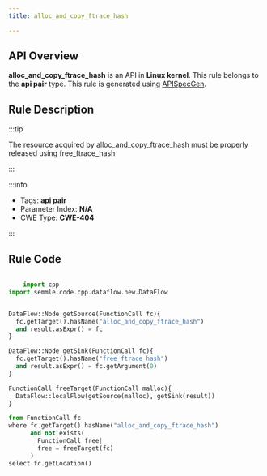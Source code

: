 ```yaml
---
title: alloc_and_copy_ftrace_hash

---
```



## API Overview
**alloc_and_copy_ftrace_hash** is an API in **Linux kernel**. This rule belongs to the **api pair** type. This rule is generated using [APISpecGen](../../tools/APISpecGen).
## Rule Description

:::tip

The resource acquired by alloc_and_copy_ftrace_hash must be properly released using free_ftrace_hash

:::

:::info

- Tags: **api pair**
- Parameter Index: **N/A**
- CWE Type: **CWE-404**

:::

## Rule Code
```python

    import cpp
import semmle.code.cpp.dataflow.new.DataFlow


DataFlow::Node getSource(FunctionCall fc){
  fc.getTarget().hasName("alloc_and_copy_ftrace_hash")
  and result.asExpr() = fc
}

DataFlow::Node getSink(FunctionCall fc){
  fc.getTarget().hasName("free_ftrace_hash")
  and result.asExpr() = fc.getArgument(0)
}

FunctionCall freeTarget(FunctionCall malloc){
  DataFlow::localFlow(getSource(malloc), getSink(result))
}

from FunctionCall fc
where fc.getTarget().hasName("alloc_and_copy_ftrace_hash")
      and not exists(
        FunctionCall free| 
        free = freeTarget(fc)
      )
select fc.getLocation()

    
```